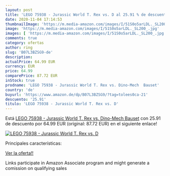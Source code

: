 ```yaml
---
layout: post
title: 'LEGO 75938 - Jurassic World T. Rex vs. D al 25.91 % de descuento'
date: 2020-11-04 17:14:53
thumbnailImage: 'https://m.media-amazon.com/images/I/51S0o5arLDL._SL200_.jpg'
image: 'https://m.media-amazon.com/images/I/51S0o5arLDL._SL200_.jpg'
images: [ 'https://m.media-amazon.com/images/I/51S0o5arLDL._SL200_.jpg' ]
comments: true
category: ofertas
author: ring
slug: 'B07L3BZSG9-de'
description:
actualPrice: 64.99 EUR
currency: EUR
price: 64.99
comparePrice: 87.72 EUR
inStock: true
prodname: 'LEGO 75938 - Jurassic World T. Rex vs. Dino-Mech  Bauset'
country: 'de'
buyurl: 'https://www.amazon.de/dp/B07L3BZSG9/?tag=tolees0ca-21'
descuento: '25.91'
titulo: 'LEGO 75938 - Jurassic World T. Rex vs. D'
---
```


Está [LEGO 75938 - Jurassic World T. Rex vs. Dino-Mech  Bauset](https://www.amazon.de/dp/B07L3BZSG9/?tag=tolees0ca-21) con 25.91 de descuento por 64.99 EUR (original: 87.72 EUR) en el siguiente enlace!

[![LEGO 75938 - Jurassic World T. Rex vs. D](https://m.media-amazon.com/images/I/51S0o5arLDL._SL200_.jpg)](https://www.amazon.de/dp/B07L3BZSG9/?tag=tolees0ca-21)

Principales características:


[Ver la oferta!!](https://www.amazon.de/dp/B07L3BZSG9/?tag=tolees0ca-21)

Links participate in Amazon Associate program and might generate a comission on qualifying sales


